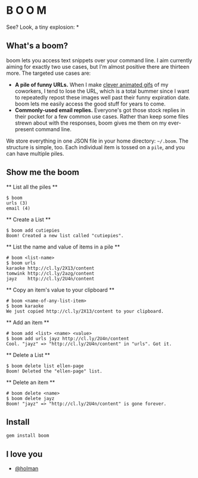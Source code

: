 # B O O M

See? Look, a tiny explosion: \*

## What's a boom?

boom lets you access text snippets over your command line. I aim currently
aiming for exactly two use cases, but I'm almost positive there are thirteen
more. The targeted use cases are:

- **A pile of funny URLs.** When I make [clever animated
  gifs](http://github.com/holman/dotfiles/blob/master/bin/gifme) of my
  coworkers, I tend to lose the URL, which is a total bummer since I want to
  repeatedly repost these images well past their funny expiration date. boom
  lets me easily access the good stuff for years to come.
- **Commonly-used email replies.** Everyone's got those stock replies in their
  pocket for a few common use cases. Rather than keep some files strewn about
  with the responses, boom gives me them on my ever-present command line.

We store everything in one JSON file in your home directory: `~/.boom`. The
structure is simple, too. Each individual item is tossed on a `pile`, and you
can have multiple piles.

## Show me the boom

** List all the piles **

    $ boom
    urls (3)
    email (4)

** Create a List **

    $ boom add cutiepies
    Boom! Created a new list called "cutiepies".

** List the name and value of items in a pile **

    # boom <list-name>
    $ boom urls
    karaoke http://cl.ly/2X13/content
    tomwink http://cl.ly/2azg/content
    jayz    http://cl.ly/2U4n/content

** Copy an item's value to your clipboard **

    # boom <name-of-any-list-item>
    $ boom karaoke
    We just copied http://cl.ly/2X13/content to your clipboard.

** Add an item **

    # boom add <list> <name> <value>
    $ boom add urls jayz http://cl.ly/2U4n/content
    Cool. "jayz" => "http://cl.ly/2U4n/content" in "urls". Got it.

** Delete a List **

    $ boom delete list ellen-page
    Boom! Deleted the "ellen-page" list.

** Delete an item **

    # boom delete <name>
    $ boom delete jayz
    Boom! "jayz" => "http://cl.ly/2U4n/content" is gone forever.

## Install

    gem install boom

## I love you

- [@holman](http://twitter.com/holman)
